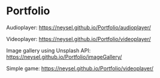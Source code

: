 # Portfolio

Audioplayer: https://neysel.github.io/Portfolio/audioplayer/ 

Videoplayer: https://neysel.github.io/Portfolio/videoplayer/ 

Image gallery using Unsplash API: https://neysel.github.io/Portfolio/imageGallery/ 

Simple game: https://neysel.github.io/Portfolio/videoplayer/ 

